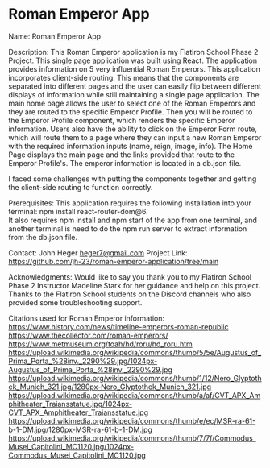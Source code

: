 # Roman Emperor App

Name: Roman Emperor App 

Description: This Roman Emperor application is my Flatiron School Phase 2 Project.  This single page application was built using React.  The application provides information on 5 very influential Roman Emperors.  This application incorporates client-side routing.  This means that the components are separated into different pages and the user can easily flip between different displays of information while still maintaining a single page application.  The main home page allows the user to select one of the Roman Emperors and they are routed to the specific Emperor Profile.  Then you will be routed to the Emperor Profile component, which renders the specific Emperor information.  Users also have the ability to click on the Emperor Form route, which will route them to a page where they can input a new Roman Emperor with the required information inputs (name, reign, image, info).  The Home Page displays the main page and the links provided that route to the Emperor Profile's.  The emperor information is located in a db.json file.  

I faced some challenges with putting the components together and getting the client-side routing to function correctly.

Prerequisites: This application requires the following installation into your terminal:  npm install react-router-dom@6.  
It also requires npm install and npm start of the app from one terminal, and another terminal is need to do the npm run server to extract information from the db.json file.  

Contact:
John Heger
heger7@gmail.com
Project Link: https://github.com/jh-23/roman-emperor-application/tree/main

Acknowledgments:
Would like to say you thank you to my Flatiron School Phase 2 Instructor Madeline Stark for her guidance and help on this project.
Thanks to the Flatiron School students on the Discord channels who also provided some troubleshooting support.  

Citations used for Roman Emperor information:
https://www.history.com/news/timeline-emperors-roman-republic
https://www.thecollector.com/roman-emperors/
https://www.metmuseum.org/toah/hd/roru/hd_roru.htm
https://upload.wikimedia.org/wikipedia/commons/thumb/5/5e/Augustus_of_Prima_Porta_%28inv._2290%29.jpg/1024px-Augustus_of_Prima_Porta_%28inv._2290%29.jpg
https://upload.wikimedia.org/wikipedia/commons/thumb/1/12/Nero_Glyptothek_Munich_321.jpg/1280px-Nero_Glyptothek_Munich_321.jpg
https://upload.wikimedia.org/wikipedia/commons/thumb/a/af/CVT_APX_Amphitheater_Traiansstatue.jpg/1024px-CVT_APX_Amphitheater_Traiansstatue.jpg
https://upload.wikimedia.org/wikipedia/commons/thumb/e/ec/MSR-ra-61-b-1-DM.jpg/1280px-MSR-ra-61-b-1-DM.jpg
https://upload.wikimedia.org/wikipedia/commons/thumb/7/7f/Commodus_Musei_Capitolini_MC1120.jpg/1024px-Commodus_Musei_Capitolini_MC1120.jpg


